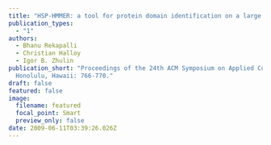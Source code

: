 ```yaml
---
title: "HSP-HMMER: a tool for protein domain identification on a large scale"
publication_types:
  - "1"
authors:
  - Bhanu Rekapalli
  - Christian Halloy
  - Igor B. Zhulin
publication_short: "Proceedings of the 24th ACM Symposium on Applied Computing,
  Honolulu, Hawaii: 766-770."
draft: false
featured: false
image:
  filename: featured
  focal_point: Smart
  preview_only: false
date: 2009-06-11T03:39:26.026Z
---
```


